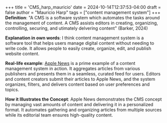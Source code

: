+++
title = 'CMS_harp_mauricio'
date = 2024-10-14T12:37:53-04:00
draft = false
author = "Mauricio Harp"
tags = ["content management system"]
+++
**Definition**: "A CMS is a software system which automates the tasks around the management of content. A CMS assists editors in creating, organizing, controlling, securing, and utimately delvering content" (Barker, 2024)

**Explanation in own words**: I think content management system is a software tool that helps users manage digital content without needing to write code. It allows people to easily create, organize, edit, and publish website content.

**Real-life example**: [Apple News](https://www.apple.com/apple-news/) is a prime example of a content management system in action. It aggregates articles from various publishers and presents them in a seamless, curated feed for users. Editors and content creators submit their articles to Apple News, and the system organizes, filters, and delivers content based on user preferences and topics.

**How it Illustrates the Concept**: Apple News demonstrates the CMS concept by managing vast amounts of content and delivering it in a personalized format. It automates gathering and organizing articles from multiple sources while its editorial team ensures high-quality content.